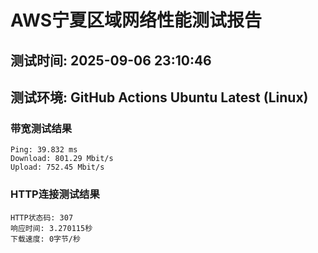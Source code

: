 # AWS宁夏区域网络性能测试报告
## 测试时间: 2025-09-06 23:10:46
## 测试环境: GitHub Actions Ubuntu Latest (Linux)

### 带宽测试结果
```
Ping: 39.832 ms
Download: 801.29 Mbit/s
Upload: 752.45 Mbit/s
```

### HTTP连接测试结果
```
HTTP状态码: 307
响应时间: 3.270115秒
下载速度: 0字节/秒
```


